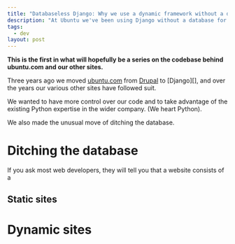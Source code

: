 ```yaml
---
title: "Databaseless Django: Why we use a dynamic framework without a database"
description: "At Ubuntu we've been using Django without a database for a few years. Here are some of the reasons and advantages behind that decision."
tags:
  - dev
layout: post
---
```


**This is the first in what will hopefully be a series on the codebase behind
ubuntu.com and our other sites.**

Three years ago we moved [ubuntu.com]() from [Drupal][] to [Django][], and over the
years our various other sites have followed suit.

We wanted to have more control
over our code and to take advantage of the existing Python expertise in the
wider company. (We heart Python).

We also made the unusual move of ditching the database.

Ditching the database
===

If you ask most web developers, they will tell you that a website consists of
a

Static sites
---

Dynamic sites
===


[Drupal]: ""
